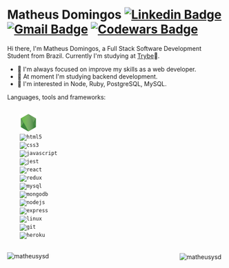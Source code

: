 # Matheus Domingos [![Linkedin Badge](https://img.shields.io/badge/-matheusysd-blue?style=flat-square&logo=Linkedin&logoColor=white&link=https://www.linkedin.com/in/matheusysd/)](https://www.linkedin.com/in/matheusysd/) [![Gmail Badge](https://img.shields.io/badge/-matheusysd@gmail.com-c14438?style=flat-square&logo=Gmail&logoColor=white&link=mailto:matheusysd@gmail.com)](mailto:matheusysd@gmail.com) [![Codewars Badge](https://www.codewars.com/users/matheusysd/badges/micro)](https://www.codewars.com/users/matheusysd/badges/micro)

<!--
**matheusysd/matheusysd** is a ✨ _special_ ✨ repository because its `README.md` (this file) appears on your GitHub profile.
Here are some ideas to get you started:

- 🔭 I’m currently working on ...
- 🌱 I’m currently learning ...
- 👯 I’m looking to collaborate on ...
- 🤔 I’m looking for help with ...
- 💬 Ask me about ...
- 📫 How to reach me: ...
- 😄 Pronouns: ...
- ⚡ Fun fact: ...
-->


Hi there, I'm Matheus Domingos, a Full Stack Software Development Student from Brazil. Currently I'm studying at [Trybe](https://www.betrybe.com/):rocket:.

- 🔭 I'm always focused on improve my skills as a web developer.
- 🌱 At moment I'm studying backend development.
- :book: I'm interested in Node, Ruby, PostgreSQL, MySQL.

Languages, tools and frameworks:
<p align="left">
  <code>
    <img height="40" src="https://raw.githubusercontent.com/github/explore/80688e429a7d4ef2fca1e82350fe8e3517d3494d/topics/nodejs/nodejs.png" />
    <img src="https://devicons.github.io/devicon/devicon.git/icons/html5/html5-original-wordmark.svg" alt="html5" height="40"/> 
    <img src="https://devicons.github.io/devicon/devicon.git/icons/css3/css3-original-wordmark.svg" alt="css3" height="40" /> 
    <img src="https://devicons.github.io/devicon/devicon.git/icons/javascript/javascript-original.svg" alt="javascript" height="40"/> 
    <img src="https://www.learnstorybook.com/intro-to-storybook/logo-jest.png" alt="jest" height="40" />
    <img src="https://devicons.github.io/devicon/devicon.git/icons/react/react-original-wordmark.svg" alt="react" height="40" /> 
    <img src="https://devicons.github.io/devicon/devicon.git/icons/redux/redux-original.svg" alt="redux" height="40" /> 
    <img src="https://devicons.github.io/devicon/devicon.git/icons/mysql/mysql-original-wordmark.svg" alt="mysql" height="40" /> 
    <img src="https://devicons.github.io/devicon/devicon.git/icons/mongodb/mongodb-original-wordmark.svg" alt="mongodb" height="40"/> 
    <img src="https://devicons.github.io/devicon/devicon.git/icons/nodejs/nodejs-original-wordmark.svg" alt="nodejs" height="40"/> 
    <img src="https://devicons.github.io/devicon/devicon.git/icons/express/express-original-wordmark.svg" alt="express" height="40" /> 
    <img src="https://devicons.github.io/devicon/devicon.git/icons/linux/linux-original.svg" alt="linux" height="40" />
    <img src="https://devicons.github.io/devicon/devicon.git/icons/git/git-original.svg" alt="git" height="40"/> 
    <img src="https://devicons.github.io/devicon/devicon.git/icons/heroku/heroku-plain.svg" alt="heroku" height="40" />
  </code>
</p>

<p>
    <img align="left" src="https://github-readme-stats.vercel.app/api/top-langs/?username=matheusysd&layout=compact&theme=dark&title_color=268bd2" alt="matheusysd" width="400" />
</p>
<p>
    <img align="center" src="https://github-readme-stats.vercel.app/api?username=matheusysd&count_private=true&show_icons=true&theme=dark&icon_color=268bd2&title_color=268bd2" alt="matheusysd" width="400"/>
</p>


